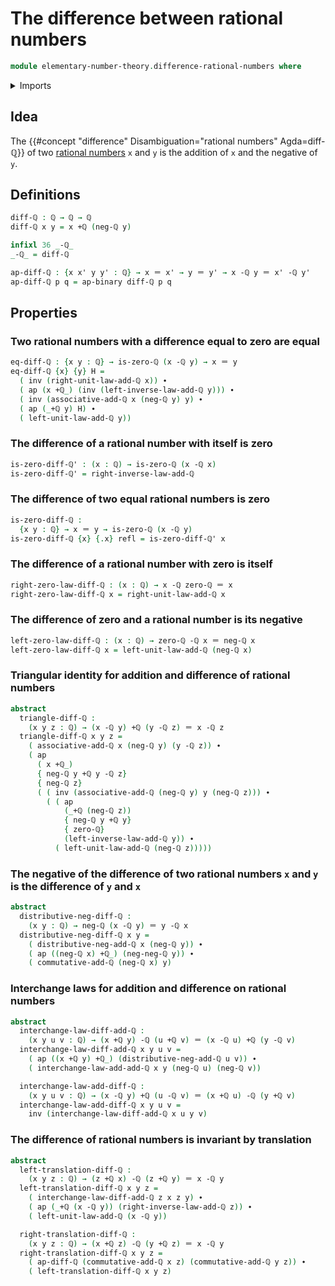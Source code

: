 # The difference between rational numbers

```agda
module elementary-number-theory.difference-rational-numbers where
```

<details><summary>Imports</summary>

```agda
open import elementary-number-theory.addition-rational-numbers
open import elementary-number-theory.rational-numbers

open import foundation.action-on-identifications-binary-functions
open import foundation.action-on-identifications-functions
open import foundation.identity-types
open import foundation.interchange-law
```

</details>

## Idea

The {{#concept "difference" Disambiguation="rational numbers" Agda=diff-ℚ}} of
two [rational numbers](elementary-number-theory.rational-numbers.md) `x` and `y`
is the addition of `x` and the negative of `y`.

## Definitions

```agda
diff-ℚ : ℚ → ℚ → ℚ
diff-ℚ x y = x +ℚ (neg-ℚ y)

infixl 36 _-ℚ_
_-ℚ_ = diff-ℚ

ap-diff-ℚ : {x x' y y' : ℚ} → x ＝ x' → y ＝ y' → x -ℚ y ＝ x' -ℚ y'
ap-diff-ℚ p q = ap-binary diff-ℚ p q
```

## Properties

### Two rational numbers with a difference equal to zero are equal

```agda
eq-diff-ℚ : {x y : ℚ} → is-zero-ℚ (x -ℚ y) → x ＝ y
eq-diff-ℚ {x} {y} H =
  ( inv (right-unit-law-add-ℚ x)) ∙
  ( ap (x +ℚ_) (inv (left-inverse-law-add-ℚ y))) ∙
  ( inv (associative-add-ℚ x (neg-ℚ y) y) ∙
  ( ap (_+ℚ y) H) ∙
  ( left-unit-law-add-ℚ y))
```

### The difference of a rational number with itself is zero

```agda
is-zero-diff-ℚ' : (x : ℚ) → is-zero-ℚ (x -ℚ x)
is-zero-diff-ℚ' = right-inverse-law-add-ℚ
```

### The difference of two equal rational numbers is zero

```agda
is-zero-diff-ℚ :
  {x y : ℚ} → x ＝ y → is-zero-ℚ (x -ℚ y)
is-zero-diff-ℚ {x} {.x} refl = is-zero-diff-ℚ' x
```

### The difference of a rational number with zero is itself

```agda
right-zero-law-diff-ℚ : (x : ℚ) → x -ℚ zero-ℚ ＝ x
right-zero-law-diff-ℚ x = right-unit-law-add-ℚ x
```

### The difference of zero and a rational number is its negative

```agda
left-zero-law-diff-ℚ : (x : ℚ) → zero-ℚ -ℚ x ＝ neg-ℚ x
left-zero-law-diff-ℚ x = left-unit-law-add-ℚ (neg-ℚ x)
```

### Triangular identity for addition and difference of rational numbers

```agda
abstract
  triangle-diff-ℚ :
    (x y z : ℚ) → (x -ℚ y) +ℚ (y -ℚ z) ＝ x -ℚ z
  triangle-diff-ℚ x y z =
    ( associative-add-ℚ x (neg-ℚ y) (y -ℚ z)) ∙
    ( ap
      ( x +ℚ_)
      { neg-ℚ y +ℚ y -ℚ z}
      { neg-ℚ z}
      ( ( inv (associative-add-ℚ (neg-ℚ y) y (neg-ℚ z))) ∙
        ( ( ap
            (_+ℚ (neg-ℚ z))
            { neg-ℚ y +ℚ y}
            { zero-ℚ}
            (left-inverse-law-add-ℚ y)) ∙
          ( left-unit-law-add-ℚ (neg-ℚ z)))))
```

### The negative of the difference of two rational numbers `x` and `y` is the difference of `y` and `x`

```agda
abstract
  distributive-neg-diff-ℚ :
    (x y : ℚ) → neg-ℚ (x -ℚ y) ＝ y -ℚ x
  distributive-neg-diff-ℚ x y =
    ( distributive-neg-add-ℚ x (neg-ℚ y)) ∙
    ( ap ((neg-ℚ x) +ℚ_) (neg-neg-ℚ y)) ∙
    ( commutative-add-ℚ (neg-ℚ x) y)
```

### Interchange laws for addition and difference on rational numbers

```agda
abstract
  interchange-law-diff-add-ℚ :
    (x y u v : ℚ) → (x +ℚ y) -ℚ (u +ℚ v) ＝ (x -ℚ u) +ℚ (y -ℚ v)
  interchange-law-diff-add-ℚ x y u v =
    ( ap ((x +ℚ y) +ℚ_) (distributive-neg-add-ℚ u v)) ∙
    ( interchange-law-add-add-ℚ x y (neg-ℚ u) (neg-ℚ v))

  interchange-law-add-diff-ℚ :
    (x y u v : ℚ) → (x -ℚ y) +ℚ (u -ℚ v) ＝ (x +ℚ u) -ℚ (y +ℚ v)
  interchange-law-add-diff-ℚ x y u v =
    inv (interchange-law-diff-add-ℚ x u y v)
```

### The difference of rational numbers is invariant by translation

```agda
abstract
  left-translation-diff-ℚ :
    (x y z : ℚ) → (z +ℚ x) -ℚ (z +ℚ y) ＝ x -ℚ y
  left-translation-diff-ℚ x y z =
    ( interchange-law-diff-add-ℚ z x z y) ∙
    ( ap (_+ℚ (x -ℚ y)) (right-inverse-law-add-ℚ z)) ∙
    ( left-unit-law-add-ℚ (x -ℚ y))

  right-translation-diff-ℚ :
    (x y z : ℚ) → (x +ℚ z) -ℚ (y +ℚ z) ＝ x -ℚ y
  right-translation-diff-ℚ x y z =
    ( ap-diff-ℚ (commutative-add-ℚ x z) (commutative-add-ℚ y z)) ∙
    ( left-translation-diff-ℚ x y z)
```
